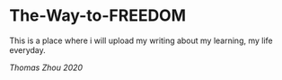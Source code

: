 # The-Way-to-FREEDOM

This is a place where i will upload my writing about my learning, my life everyday.

*Thomas Zhou 2020*
